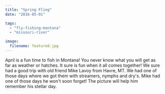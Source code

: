 ```yaml
---
title: "Spring Fling"
date: "2016-05-01"

tags:
  - "fly-fishing-montana"
  - "missouri-river"

image:
  filename: featured.jpg
---
```


April is a fun time to fish in Montana! You never know what you will get as far as weather or hatches. It sure is fun when it all comes together! We sure had a good trip with old friend Mike Lavoy from Havre, MT. We had one of those days where we got them with streamers, nymphs and dry's. Mike had one of those days he won't soon forget! The picture will help him remember his stellar day.

